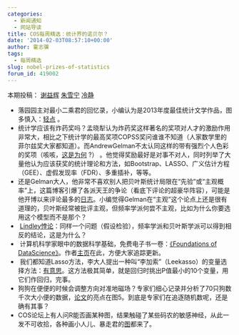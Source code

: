```yaml
---
categories:
  - 新闻通知
  - 网站导读
title: COS每周精选：统计界的诺贝尔？
date: '2014-02-03T08:57:10+00:00'
author: 霍志骥
tags:
  - 每周精选
slug: nobel-prizes-of-statistics
forum_id: 419002
---
```


本期投稿： [谢益辉](http://yihui.name/) [朱雪宁](http://www.puddingnnn.com) [冷静](http://weibo.com/u/1756465937) 

  * 落园园主对最小二乘君的回忆录，小编认为是2013年度最佳统计文学作品，图多慎入：[轻点](http://www.loyhome.com/?p=3250) 。
  * 统计学应该有炸药奖吗？孟晓犁认为炸药奖这样著名的奖项对人才的激励作用非常大，相比之下统计学的最高奖项COPSS奖问谁谁不知道（人家数学里的菲尔兹奖大家都知道）。而AndrewGelman不太认同这样的带有强烈个人色彩的奖项（咳咳，[这是为何](http://andrewgelman.com/2013/12/27/statistics-nobel-prize/) ?） 。他觉得奖励最好是对事不对人，同时列举了大量他认为应该获奖的统计理论和方法，如Bootstrap、LASSO、广义估计方程（GEE）、虚假发现率（FDR）、多重插补，等等。
  * 还是Gelman大人，他非常不喜欢别人把贝叶斯统计局限在“先验”或“主观概率”上，这篇博客引爆了各派天王的争论（看底下评论的超豪华阵容），可能是他开博以来评论最多的[日志](http://andrewgelman.com/2014/01/16/22571/)。小编觉得Gelman在“主观”这个论点上还是很有道理的，贝叶斯经常被批评主观，但频率学派何尝不主观，比如为什么你要选用这个模型而不是那个？
  *  [Lindley悖论](http://en.wikipedia.org/wiki/Lindley's_paradox)：同样一个问题（假设检验），频率学派和贝叶斯学派可以得到相反的结论，这是为什么？
  *  计算机科学家眼中的数据科学基础，免费电子书一卷：[《Foundations of DataScience》](http://www.cs.cornell.edu/jeh/book112013.pdf)。作者[主页](http://www.cs.cornell.edu/jeh/)在此，方便大家追踪更新。
  *  我们都知道Lasso方法，李大人提出一种叫“李加索”（Leekasso）的变量选择方法：[有意思](http://simplystatistics.org/2014/01/04/repost-prediction-the-lasso-vs-just-using-the-top-10-predictors/)。这方法极其简单，就是回归时挑出P值最小的10个变量，用它们作回归，完事。
  * 狗狗在便便的时候会调整方向对准地磁场？专家们细心记录并分析了70只狗数千次大小便的数据，[论文](http://www.frontiersinzoology.com/content/pdf/1742-9994-10-80.pdf)的亮点在图5。到底是专家们在追逐随机数呢，还是确有其事？
  * COS论坛上有人问R能否画某种图，结果触碰了某些码农的敏感神经，从此一发不可收拾，各种画小人儿、暴走君的[图](https://cos.name/cn/topic/147769)都来了。
